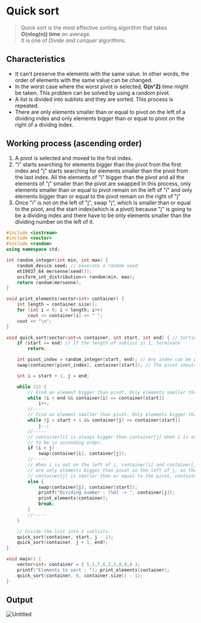# Quick sort
>Quick sort is the most effective sorting algorithm that takes **O(nlog(n)) time** on average.<br>
>It is one of *Divide and conquer* algorithms.

## Characteristics
* It can't preserve the elements with the same value. In other words, the order of elements with the same value can be changed.
* In the worst case where the worst pivot is selected, **O(n^2)** time might be taken. This problem can be solved by using a random pivot.
* A list is divided into sublists and they are sorted. This process is repeated. 
* There are only elements smaller than or equal to pivot on the left of a dividing index and only elements bigger than or equal to pivot on the right of a dividng index.

## Working process (ascending order)
1. A pivot is selected and moved to the first index.
2. "i" starts searching for elements bigger than the pivot from the first index and "j" starts searching for elements smaller than the pivot from the last index.
   All the elements of "i" bigger than the pivot and all the elements of "j" smaller than the pivot are swapped
   In this process, only elements smaller than or equal to pivot remain on the left of "i" and only elements bigger than or equal to the pivot remain on the right of "j"
3. Once "i" is not on the left of "j", swap "j", which is smaller than or equal to the pivot, and the start index(which is a pivot) 
   because "j" is going to be a dividing index and there have to be only elements smaller than the dividing number on the left of it.

~~~c++
#include <iostream>
#include <vector>
#include <random>
using namespace std;

int random_integer(int min, int max) {
    random_device seed; // Generate a random seed
    mt19937_64 mersenne(seed());
    uniform_int_distribution<> random(min, max);
    return random(mersenne);
}

void print_elements(vector<int> container) {
    int length = container.size();
    for (int i = 0; i < length; i++)
        cout << container[i] << " ";
    cout << "\n";
}

void quick_sort(vector<int>& container, int start, int end) { // Sorting in ascending order
    if (start >= end) // If the length of sublist is 1, terminate
        return;

    int pivot_index = random_integer(start, end); // Any index can be pivot. But a random pivot is more stable in time complexity.
    swap(container[pivot_index], container[start]); // The pivot should be at the beginning of the elements.

    int i = start + 1, j = end;

    while (1) {
        // Find an element bigger than pivot. Only elements smaller than or equal to pivot remain on the left of i.
        while (i < end && container[i] <= container[start])
            i++;
        //-----
        // Find an element smaller than pivot. Only elements bigger than or equal to pivot remain on the right of j.
        while (j > start + 1 && container[j] >= container[start])
            j--;
        //-----
        // container[i] is always bigger than container[j] when i is on the left of j, so they have to swapped 
        // to be in ascending order.
        if (i < j)
            swap(container[i], container[j]);
        //-----
        // When i is not on the left of j, container[i] and container[j] are in ascending order because there 
        // are only elements bigger than pivot on the left of j, so they can't be swapped.
        // container[j] is smaller than or equal to the pivot, container[start]. Swap them.
        else {
            swap(container[j], container[start]);
            printf("Dividing number : (%d) -> ", container[j]); 
            print_elements(container);
            break;
        }
        //-----
    }

    // Divide the list into 2 sublists.
    quick_sort(container, start, j - 1);
    quick_sort(container, j + 1, end);
}

void main() {
    vector<int> container = { 5,1,7,6,2,3,8,9,4 };
    printf("Elements to sort : "); print_elements(container);
    quick_sort(container, 0, container.size() - 1);
}
~~~

## Output
![Untitled](https://user-images.githubusercontent.com/67142421/149634336-ef46147c-7d3c-40b0-8fdb-ac170517ba98.png)

